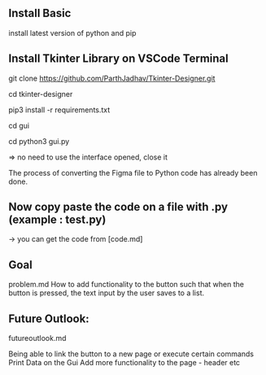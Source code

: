 ## Install Basic

install latest version of python and pip

## Install Tkinter Library on VSCode Terminal

git clone https://github.com/ParthJadhav/Tkinter-Designer.git

cd tkinter-designer

pip3 install -r requirements.txt

cd gui

cd python3 gui.py

=> no need to use the interface opened, close it 
  
  The process of converting the Figma file to Python code has already been done.
 

## Now copy paste the code on a file with .py (example : test.py)

-> you can get the code from [code.md]

## Goal

problem.md
How to add functionality to the button such that when the button is pressed, the text input by the user saves to a list.



## Future Outlook:

futureoutlook.md

Being able to link the button to a new page or execute certain commands
Print Data on the Gui
Add more functionality to the page - header etc






